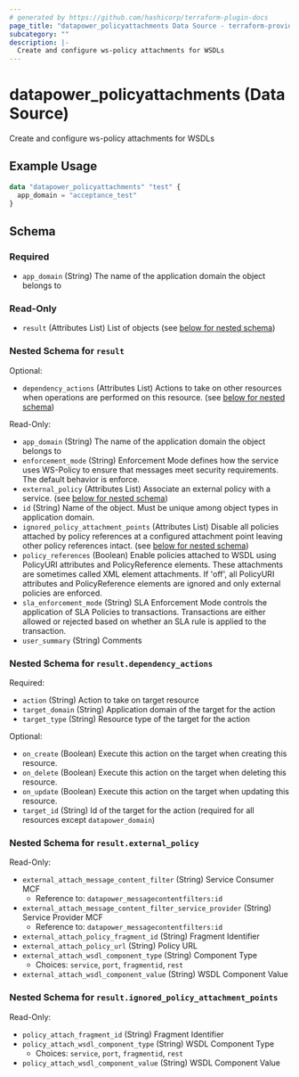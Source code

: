 ```yaml
---
# generated by https://github.com/hashicorp/terraform-plugin-docs
page_title: "datapower_policyattachments Data Source - terraform-provider-datapower"
subcategory: ""
description: |-
  Create and configure ws-policy attachments for WSDLs
---
```


# datapower_policyattachments (Data Source)

Create and configure ws-policy attachments for WSDLs

## Example Usage

```terraform
data "datapower_policyattachments" "test" {
  app_domain = "acceptance_test"
}
```

<!-- schema generated by tfplugindocs -->
## Schema

### Required

- `app_domain` (String) The name of the application domain the object belongs to

### Read-Only

- `result` (Attributes List) List of objects (see [below for nested schema](#nestedatt--result))

<a id="nestedatt--result"></a>
### Nested Schema for `result`

Optional:

- `dependency_actions` (Attributes List) Actions to take on other resources when operations are performed on this resource. (see [below for nested schema](#nestedatt--result--dependency_actions))

Read-Only:

- `app_domain` (String) The name of the application domain the object belongs to
- `enforcement_mode` (String) Enforcement Mode defines how the service uses WS-Policy to ensure that messages meet security requirements. The default behavior is enforce.
- `external_policy` (Attributes List) Associate an external policy with a service. (see [below for nested schema](#nestedatt--result--external_policy))
- `id` (String) Name of the object. Must be unique among object types in application domain.
- `ignored_policy_attachment_points` (Attributes List) Disable all policies attached by policy references at a configured attachment point leaving other policy references intact. (see [below for nested schema](#nestedatt--result--ignored_policy_attachment_points))
- `policy_references` (Boolean) Enable policies attached to WSDL using PolicyURI attributes and PolicyReference elements. These attachments are sometimes called XML element attachments. If 'off', all PolicyURI attributes and PolicyReference elements are ignored and only external policies are enforced.
- `sla_enforcement_mode` (String) SLA Enforcement Mode controls the application of SLA Policies to transactions. Transactions are either allowed or rejected based on whether an SLA rule is applied to the transaction.
- `user_summary` (String) Comments

<a id="nestedatt--result--dependency_actions"></a>
### Nested Schema for `result.dependency_actions`

Required:

- `action` (String) Action to take on target resource
- `target_domain` (String) Application domain of the target for the action
- `target_type` (String) Resource type of the target for the action

Optional:

- `on_create` (Boolean) Execute this action on the target when creating this resource.
- `on_delete` (Boolean) Execute this action on the target when deleting this resource.
- `on_update` (Boolean) Execute this action on the target when updating this resource.
- `target_id` (String) Id of the target for the action (required for all resources except `datapower_domain`)


<a id="nestedatt--result--external_policy"></a>
### Nested Schema for `result.external_policy`

Read-Only:

- `external_attach_message_content_filter` (String) Service Consumer MCF
  - Reference to: `datapower_messagecontentfilters:id`
- `external_attach_message_content_filter_service_provider` (String) Service Provider MCF
  - Reference to: `datapower_messagecontentfilters:id`
- `external_attach_policy_fragment_id` (String) Fragment Identifier
- `external_attach_policy_url` (String) Policy URL
- `external_attach_wsdl_component_type` (String) Component Type
  - Choices: `service`, `port`, `fragmentid`, `rest`
- `external_attach_wsdl_component_value` (String) WSDL Component Value


<a id="nestedatt--result--ignored_policy_attachment_points"></a>
### Nested Schema for `result.ignored_policy_attachment_points`

Read-Only:

- `policy_attach_fragment_id` (String) Fragment Identifier
- `policy_attach_wsdl_component_type` (String) WSDL Component Type
  - Choices: `service`, `port`, `fragmentid`, `rest`
- `policy_attach_wsdl_component_value` (String) WSDL Component Value
